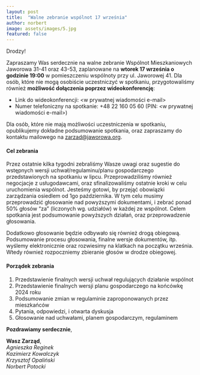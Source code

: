 ```yaml
---
layout: post
title:  "Walne zebranie wspólnot 17 września"
author: norbert
image: assets/images/5.jpg
featured: false
---
```

Drodzy!

Zapraszamy Was serdecznie na walne zebranie Wspólnot Mieszkaniowych Jaworowa 31-41 oraz 43-53, zaplanowane na **wtorek 17 września o godzinie 19:00** w pomieszczeniu wspólnoty przy ul. Jaworowej 41.
 Dla osób, które nie mogą
osobiście uczestniczyć w spotkaniu, przygotowaliśmy również **możliwość dołączenia poprzez wideokonferencję**:
* Link do wideokonferencji: \<w prywatnej wiadomości e-mail>
* Numer telefoniczny na spotkanie: +48 22 160 05 60‬ (PIN: \<w prywatnej wiadomości e-mail>)

Dla osób, które nie mają możliwości uczestniczenia w spotkaniu, opublikujemy dokładne podsumowanie spotkania, oraz
zapraszamy do kontaktu mailowego na [zarzad@jaworowa.org](mailto:zarzad@jaworowa.org).

#### Cel zebrania
Przez ostatnie kilka tygodni zebraliśmy Wasze uwagi oraz sugestie do wstępnych wersji uchwał/regulaminu/planu gospodarczego przedstawionych na spotkaniu w lipcu. Przeprowadziliśmy również negocjacje z usługodawcami, oraz sfinalizowaliśmy ostatnie kroki w celu uruchomienia wspólnot. Jesteśmy gotowi, by przejąć obowiązki zarządzania osiedlem od 1go października. W tym celu musimy przeprowadzić głosowanie nad powyższymi dokumentami, i zebrać ponad 50% głosów “za” (liczonych wg. udziałów) w każdej ze wspólnot. Celem spotkania jest podsumowanie powyższych działań, oraz przeprowadzenie głosowania.

Dodatkowo głosowanie będzie odbywało się również drogą obiegową. Podsumowanie procesu głosowania, finalne wersje dokumentów, itp. wyślemy elektronicznie oraz rozwiesimy na klatkach na początku września. Wtedy również rozpoczniemy zbieranie głosów w drodze obiegowej.


#### Porządek zebrania
1. Przedstawienie finalnych wersji uchwał regulujących działanie wspólnot
2. Przedstawienie finalnych wersji planu gospodarczego na końcówkę 2024 roku
3. Podsumowanie zmian w regulaminie zaproponowanych przez mieszkańców
4. Pytania, odpowiedzi, i otwarta dyskusja
5. Głosowanie nad uchwałami, planem gospodarczym, regulaminem


**Pozdrawiamy serdecznie**,

**Wasz Zarząd**,  
*Agnieszka Reginek*  
*Kazimierz Kowalczyk*  
*Krzysztof Opaliński*  
*Norbert Potocki*